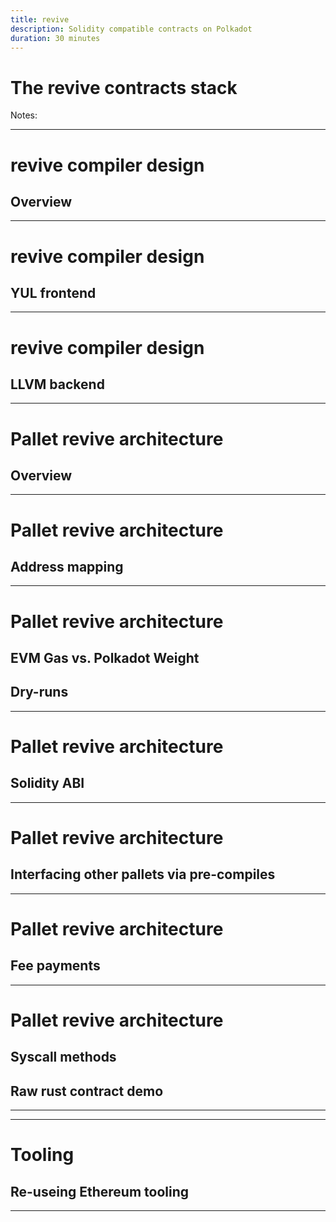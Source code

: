```yaml
---
title: revive
description: Solidity compatible contracts on Polkadot
duration: 30 minutes
---
```


# The revive contracts stack

Notes:

---

# revive compiler design

## Overview

---

# revive compiler design

## YUL frontend

---

# revive compiler design

## LLVM backend

---

# Pallet revive architecture

## Overview

--- 

# Pallet revive architecture

## Address mapping

--- 

# Pallet revive architecture

## EVM Gas vs. Polkadot Weight

## Dry-runs

--- 

# Pallet revive architecture

## Solidity ABI

--- 

# Pallet revive architecture

## Interfacing other pallets via pre-compiles

--- 

# Pallet revive architecture

## Fee payments

--- 

# Pallet revive architecture

## Syscall methods

## Raw rust contract demo

--- 


--- 

# Tooling

## Re-useing Ethereum tooling

--- 
